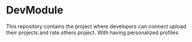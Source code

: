 # DevModule
This repository contains the project where developers can connect upload their projects and rate others project. With having personalized profiles.
